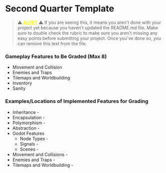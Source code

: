 # Second Quarter Template

> ⚠️ <ins style="color:yellow;">**ALERT**</ins> ⚠️ If you are seeing this, it means you aren't done with your project yet because you haven't updated the README.md file. Make sure to double check the rubric to make sure you aren't missing any easy points before submitting your project. Once you've done so, you can remove this text from the file.

### Gameplay Features to Be Graded (Max 8)
* Movement and Collision
* Enemies and Traps
* Tilemaps and Worldbuilding
* Inventory
* Sanity

### Examples/Locations of Implemented Features for Grading
* Inheritance - 
* Encapsulation - 
* Polymorphism - 
* Abstraction - 
* Godot Features
	* Node Types - 
	* Signals - 
	* Scenes - 
* Movement and Collisions - 
* Enemies and Traps - 
* Tilemaps and Worldbuilding - 
